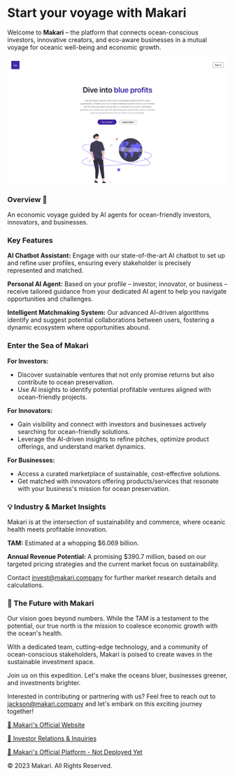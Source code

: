 # Start your voyage with Makari

Welcome to **Makari** – the platform that connects ocean-conscious investors, innovative creators, and eco-aware businesses in a mutual voyage for oceanic well-being and economic growth.

![Landing](Makari-Landing.png)

### Overview 🌊

An economic voyage guided by AI agents for ocean-friendly investors, innovators, and businesses.

### Key Features

**AI Chatbot Assistant:** Engage with our state-of-the-art AI chatbot to set up and refine user profiles, ensuring every stakeholder is precisely represented and matched.

**Personal AI Agent:** Based on your profile – investor, innovator, or business – receive tailored guidance from your dedicated AI agent to help you navigate opportunities and challenges.

**Intelligent Matchmaking System:** Our advanced AI-driven algorithms identify and suggest potential collaborations between users, fostering a dynamic ecosystem where opportunities abound.

### Enter the Sea of Makari

**For Investors:**

- Discover sustainable ventures that not only promise returns but also contribute to ocean preservation.
- Use AI insights to identify potential profitable ventures aligned with ocean-friendly projects.

**For Innovators:**

- Gain visibility and connect with investors and businesses actively searching for ocean-friendly solutions.
- Leverage the AI-driven insights to refine pitches, optimize product offerings, and understand market dynamics.

**For Businesses:**

- Access a curated marketplace of sustainable, cost-effective solutions.
- Get matched with innovators offering products/services that resonate with your business's mission for ocean preservation.

### 💡 Industry & Market Insights

Makari is at the intersection of sustainability and commerce, where oceanic health meets profitable innovation.

**TAM:** Estimated at a whopping $6.069 billion.

**Annual Revenue Potential:** A promising $390.7 million, based on our targeted pricing strategies and the current market focus on sustainability.

Contact [invest@makari.company](mailto:invest@makari.company) for further market research details and calculations.

### 🔭 The Future with Makari

Our vision goes beyond numbers. While the TAM is a testament to the potential, our true north is the mission to coalesce economic growth with the ocean's health.

With a dedicated team, cutting-edge technology, and a community of ocean-conscious stakeholders, Makari is poised to create waves in the sustainable investment space.

Join us on this expedition. Let's make the oceans bluer, businesses greener, and investments brighter.

Interested in contributing or partnering with us? Feel free to reach out to [jackson@makari.company](mailto:jackson@makari.company) and let's embark on this exciting journey together!

[🔗 Makari's Official Website](https://makari.company)

[🔗 Investor Relations & Inquiries](mailto:invest@makari.company)

[🔗 Makari's Official Platform - Not Deployed Yet](https://github.com/makari-organization/MVP)

© 2023 Makari. All Rights Reserved.
